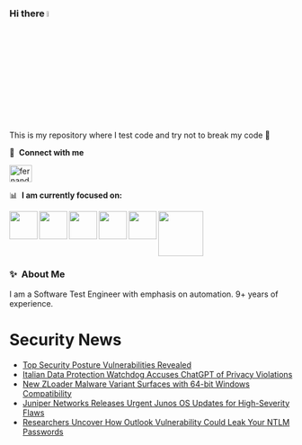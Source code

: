 ### Hi there <a href="https://www.gautamkrishnar.com/"><img src="https://media.giphy.com/media/hvRJCLFzcasrR4ia7z/giphy.gif" width="5%"></a>
This is my repository where I test code and try not to break my code :rofl:

🔗 &nbsp;**Connect with me**
<p align="left">
<a href="https://linkedin.com/in/fernandorlcruz" target="blank"><img align="center" src="https://raw.githubusercontent.com/rahuldkjain/github-profile-readme-generator/master/src/images/icons/Social/linked-in-alt.svg" alt="fernando cruz" height="30" width="40" /></a>
  
📊 &nbsp;**I am currently focused on:**

<img align="left" width='50' height='50' src="https://cdn.jsdelivr.net/gh/devicons/devicon/icons/python/python-original-wordmark.svg" />
<img align="left" width='50' height='50' src="https://cdn.jsdelivr.net/gh/devicons/devicon/icons/csharp/csharp-original.svg" />
<img align="left" width='50' height='50' src="https://cdn.jsdelivr.net/gh/devicons/devicon/icons/jenkins/jenkins-original.svg" />
<img align="left" width='50' height='50' src="https://specflow.org/wp-content/uploads/2021/05/SpecFlow-Icon.png" />
<img align="left" width='50' height='50' src="https://www.svgrepo.com/show/306098/githubactions.svg" />
<img width='80' height='80' src="https://cdn2.vectorstock.com/i/1000x1000/64/81/security-testing-concept-icon-safety-audit-key-vector-29166481.jpg" />
          
          
  
### ✨&nbsp; About Me

I am a Software Test Engineer with emphasis on automation. 9+ years of experience.

# Security News
<!-- BLOG-POST-LIST:START -->
- [Top Security Posture Vulnerabilities Revealed](https://thehackernews.com/2024/01/top-security-posture-vulnerabilities.html)
- [Italian Data Protection Watchdog Accuses ChatGPT of Privacy Violations](https://thehackernews.com/2024/01/italian-data-protection-watchdog.html)
- [New ZLoader Malware Variant Surfaces with 64-bit Windows Compatibility](https://thehackernews.com/2024/01/new-zloader-malware-variant-surfaces.html)
- [Juniper Networks Releases Urgent Junos OS Updates for High-Severity Flaws](https://thehackernews.com/2024/01/juniper-networks-releases-urgent-junos.html)
- [Researchers Uncover How Outlook Vulnerability Could Leak Your NTLM Passwords](https://thehackernews.com/2024/01/researchers-uncover-outlook.html)
<!-- BLOG-POST-LIST:END -->
